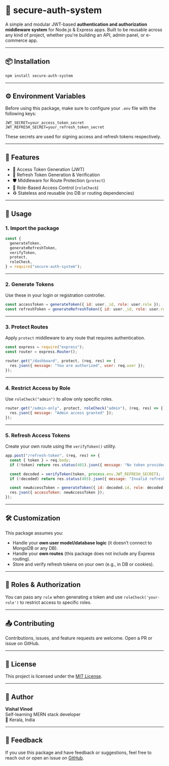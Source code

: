# 🔐 secure-auth-system

A simple and modular JWT-based **authentication and authorization middleware system** for Node.js & Express apps. Built to be reusable across any kind of project, whether you're building an API, admin panel, or e-commerce app.

---

## 📦 Installation

```bash
npm install secure-auth-system
```

---

## ⚙️ Environment Variables

Before using this package, make sure to configure your `.env` file with the following keys:

```env
JWT_SECRET=your_access_token_secret
JWT_REFRESH_SECRET=your_refresh_token_secret
```

These secrets are used for signing access and refresh tokens respectively.

---

## 🚀 Features

- 🔑 Access Token Generation (JWT)
- 🔁 Refresh Token Generation & Verification
- 🛡️ Middleware for Route Protection (`protect`)
- 🧠 Role-Based Access Control (`roleCheck`)
- ♻️ Stateless and reusable (no DB or routing dependencies)

---

## 📁 Usage

### 1. **Import the package**

```js
const {
  generateToken,
  generateRefreshToken,
  verifyToken,
  protect,
  roleCheck,
} = require("secure-auth-system");
```

---

### 2. **Generate Tokens**

Use these in your login or registration controller.

```js
const accessToken = generateToken({ id: user._id, role: user.role });
const refreshToken = generateRefreshToken({ id: user._id, role: user.role });
```

---

### 3. **Protect Routes**

Apply `protect` middleware to any route that requires authentication.

```js
const express = require("express");
const router = express.Router();

router.get("/dashboard", protect, (req, res) => {
  res.json({ message: "You are authorized", user: req.user });
});
```

---

### 4. **Restrict Access by Role**

Use `roleCheck("admin")` to allow only specific roles.

```js
router.get("/admin-only", protect, roleCheck("admin"), (req, res) => {
  res.json({ message: "Admin access granted" });
});
```

---

### 5. **Refresh Access Tokens**

Create your own route using the `verifyToken()` utility.

```js
app.post("/refresh-token", (req, res) => {
  const { token } = req.body;
  if (!token) return res.status(401).json({ message: "No token provided" });

  const decoded = verifyToken(token, process.env.JWT_REFRESH_SECRET);
  if (!decoded) return res.status(403).json({ message: "Invalid refresh token" });

  const newAccessToken = generateToken({ id: decoded.id, role: decoded.role });
  res.json({ accessToken: newAccessToken });
});
```

---

## 🛠️ Customization

This package assumes you:
- Handle your **own user model/database logic** (it doesn’t connect to MongoDB or any DB).
- Handle your **own routes** (this package does not include any Express routing).
- Store and verify refresh tokens on your own (e.g., in DB or cookies).

---

## 👥 Roles & Authorization

You can pass any `role` when generating a token and use `roleCheck('your-role')` to restrict access to specific roles.

---

## 📤 Contributing

Contributions, issues, and feature requests are welcome. Open a PR or issue on GitHub.

---

## 📃 License

This project is licensed under the [MIT License](LICENSE).

---

## 🙌 Author

**Vishal Vinod**  
Self-learning MERN stack developer  
📍 Kerala, India

---

## 💬 Feedback

If you use this package and have feedback or suggestions, feel free to reach out or open an issue on [GitHub](https://github.com/VishaL-02-Dev/secure-auth-system).